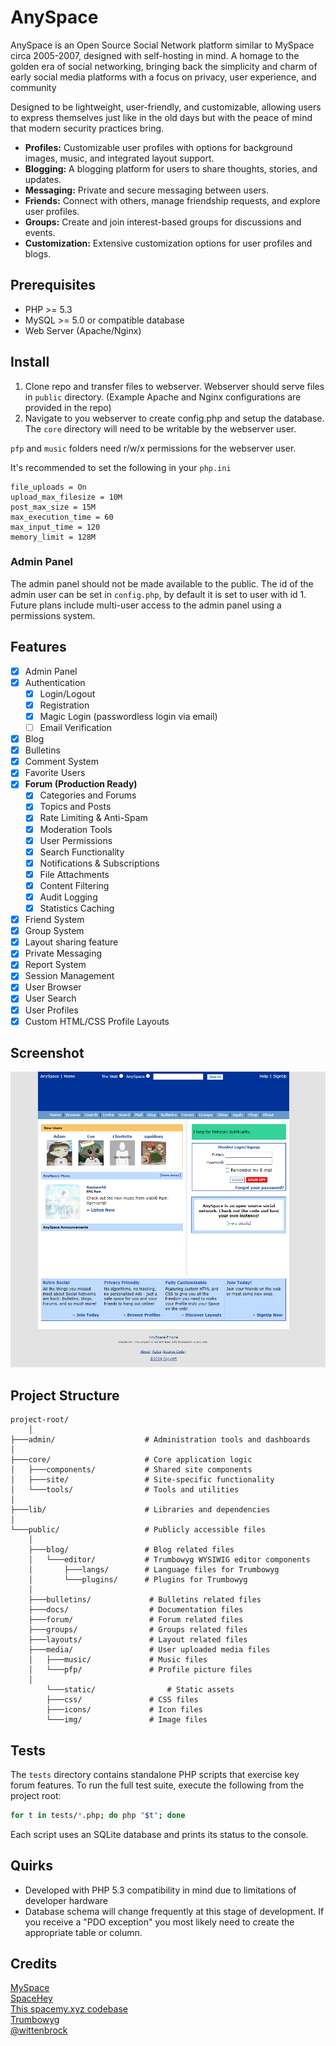 # AnySpace 
AnySpace is an Open Source Social Network platform similar to MySpace circa 2005-2007, designed with self-hosting in mind. A homage to the golden era of social networking, bringing back the simplicity and charm of early social media platforms with a focus on privacy, user experience, and community 

Designed to be lightweight, user-friendly, and customizable, allowing users to express themselves just like in the old days but with the peace of mind that modern security practices bring.

- **Profiles:** Customizable user profiles with options for background images, music, and integrated layout support.
- **Blogging:** A blogging platform for users to share thoughts, stories, and updates.
- **Messaging:** Private and secure messaging between users.
- **Friends:** Connect with others, manage friendship requests, and explore user profiles.
- **Groups:** Create and join interest-based groups for discussions and events.
- **Customization:** Extensive customization options for user profiles and blogs.

## Prerequisites
- PHP >= 5.3
- MySQL >= 5.0 or compatible database
- Web Server (Apache/Nginx)

## Install

1. Clone repo and transfer files to webserver. Webserver should serve files in `public` directory. (Example Apache and Nginx configurations are provided in the repo)
2. Navigate to you webserver to create config.php and setup the database. The `core` directory will need to be writable by the webserver user.

`pfp` and `music` folders need r/w/x permissions for the webserver user. 

It's recommended to set the following in your `php.ini`

```
file_uploads = On
upload_max_filesize = 10M
post_max_size = 15M
max_execution_time = 60
max_input_time = 120
memory_limit = 128M
```

### Admin Panel
The admin panel should not be made available to the public. The id of the admin user can be set in `config.php`, by
default it is set to user with id 1. Future plans include multi-user access to the admin panel using a permissions
system.  

## Features

- [x] Admin Panel
- [x] Authentication
  - [x] Login/Logout
  - [x] Registration
  - [x] Magic Login (passwordless login via email)
  - [ ] Email Verification
- [x] Blog
- [x] Bulletins
- [x] Comment System
- [x] Favorite Users
- [x] **Forum (Production Ready)**
  - [x] Categories and Forums
  - [x] Topics and Posts
  - [x] Rate Limiting & Anti-Spam
  - [x] Moderation Tools
  - [x] User Permissions
  - [x] Search Functionality
  - [x] Notifications & Subscriptions
  - [x] File Attachments
  - [x] Content Filtering
  - [x] Audit Logging
  - [x] Statistics Caching
- [x] Friend System
- [x] Group System
- [x] Layout sharing feature
- [x] Private Messaging
- [x] Report System
- [x] Session Management
- [x] User Browser
- [x] User Search
- [x] User Profiles
- [x] Custom HTML/CSS Profile Layouts

## Screenshot

![screenshot](public/docs/screenshot.png)

## Project Structure

```
project-root/
    │
├───admin/                    # Administration tools and dashboards
│
├───core/                     # Core application logic
│   ├───components/           # Shared site components
│   ├───site/                 # Site-specific functionality
│   └───tools/                # Tools and utilities
│
├───lib/                      # Libraries and dependencies
│
└───public/                   # Publicly accessible files
    │
    ├───blog/                 # Blog related files
    │   └───editor/           # Trumbowyg WYSIWIG editor components
    │       ├───langs/        # Language files for Trumbowyg
    │       └───plugins/      # Plugins for Trumbowyg 
    │
    ├───bulletins/             # Bulletins related files
    ├───docs/                  # Documentation files
    ├───forum/                 # Forum related files
    ├───groups/                # Groups related files
    ├───layouts/               # Layout related files
    ├───media/                 # User uploaded media files
    │   ├───music/             # Music files
    │   └───pfp/               # Profile picture files
    │
        └───static/                # Static assets
        ├───css/               # CSS files
        ├───icons/             # Icon files
        └───img/               # Image files

```

## Tests

The `tests` directory contains standalone PHP scripts that exercise key forum
features. To run the full test suite, execute the following from the project
root:

```bash
for t in tests/*.php; do php "$t"; done
```

Each script uses an SQLite database and prints its status to the console.

## Quirks
- Developed with PHP 5.3 compatibility in mind due to limitations of developer hardware
- Database schema will change frequently at this stage of development. If you receive a "PDO exception" you most likely need to create the appropriate  table or column.

## Credits

[MySpace](myspace.com) <br>
[SpaceHey](spacehey.com) <br>
[This spacemy.xyz codebase](https://github.com/Ahe4d/spacemy.xyz) <br>
[Trumbowyg](https://github.com/Alex-D/Trumbowyg)<br>
[@wittenbrock](https://github.com/wittenbrock/toms-myspace-page) 